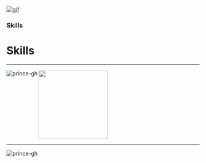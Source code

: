 [![gif](gif2.gif)](https://github.com/Prince-GH/Prince-GH/blob/main/index.html)
### Skills

<p align="left">

# Skills

***
<p align="center">
  <a href="https://github.com/prince-gh">
    <p><img align="left" src="https://github-readme-stats.vercel.app/api/top-langs?username=prince-gh&show_icons=true&locale=en&layout=compact" alt="prince-gh" /></p>
    <img height="180em" src="https://github-readme-stats-eight-theta.vercel.app/api/top-langs/?username=prince-gh&layout=compact&langs_count=8&theme=algolia"/>
  </a>
</p>


***
<p align="left"> <img src="https://komarev.com/ghpvc/?username=prince-gh&label=Profile%20views&color=0e75b6&style=flat" alt="prince-gh" /> </p>
